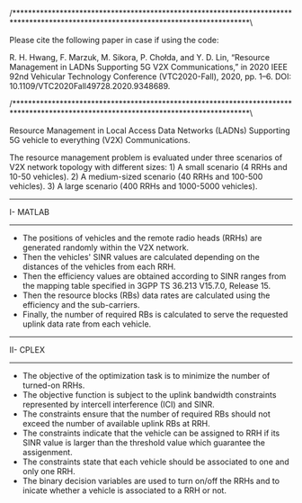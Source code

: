 /************************************************************************************************************************************\

Please cite the following paper in case if using the code:

R. H. Hwang, F. Marzuk, M. Sikora, P. Chołda, and Y. D. Lin, “Resource Management in LADNs Supporting 5G V2X Communications,”                                           in 2020 IEEE 92nd Vehicular Technology Conference (VTC2020-Fall), 2020, pp. 1–6. DOI: 10.1109/VTC2020Fall49728.2020.9348689.


/************************************************************************************************************************************\

Resource Management in Local Access Data Networks (LADNs) Supporting 5G vehicle to everything (V2X) Communications.

The resource management problem is evaluated under three scenarios of V2X network topology with different sizes:                                                      1) A small scenario (4 RRHs and 10-50 vehicles).                                                                                                                      2) A medium-sized scenario (40 RRHs and 100-500 vehicles).                                                                                                            3) A large scenario (400 RRHs and 1000-5000 vehicles).

 
************
I- MATLAB
************

- The positions of vehicles and the remote radio heads (RRHs) are generated randomly within the V2X network.
- Then the vehicles' SINR values are calculated depending on the distances of the vehicles from each RRH.
- Then the efficiency values are obtained according to SINR ranges from the mapping table specified in 3GPP TS 36.213 V15.7.0, Release 15. 
- Then the resource blocks (RBs) data rates are calculated using the efficiency and the sub-carriers.
- Finally, the number of required RBs is calculated to serve the requested uplink data rate from each vehicle.

************
II- CPLEX

************
- The objective of the optimization task is to minimize the number of turned-on RRHs.
- The objective function is subject to the uplink bandwidth constraints represented by intercell interference (ICI) and SINR.
- The constraints ensure that the number of required RBs should not exceed the number of available uplink RBs at RRH.
- The constraints indicate that the vehicle can be assigned to RRH if its SINR value is larger than the threshold value which guarantee the assigenment.
- The constraints state that each vehicle should be associated to one and only one RRH. 
- The binary decision variables are used to turn on/off the RRHs and to inicate whether a vehicle is associated to a RRH or not.


